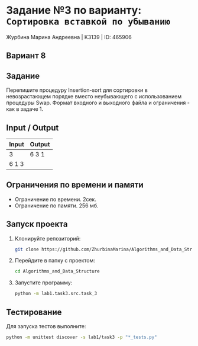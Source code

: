# Задание №3 по варианту: `Сортировка вставкой по убыванию`
Журбина Марина Андреевна | K3139 | ID: 465906

## Вариант 8

## Задание 
Перепишите процедуру Insertion-sort для сортировки в невозрастающем порядке вместо неубывающего с использованием процедуры Swap.
Формат входного и выходного файла и ограничения - как в задаче 1.

## Input / Output 

| Input    | Output |
|----------|----------|
| 3    | 6 3 1   |
| 6 1 3    |    |

## Ограничения по времени и памяти

- Ограничение по времени. 2сек.
- Ограничение по памяти. 256 мб.


## Запуск проекта
1. Клонируйте репозиторий:
   ```bash
   git clone https://github.com/ZhurbinaMarina/Algorithms_and_Data_Structure.git
   ```
2. Перейдите в папку с проектом:
   ```bash
   cd Algorithms_and_Data_Structure
   ```
3. Запустите программу:
   ```bash
   python -m lab1.task3.src.task_3
   ```

## Тестирование
Для запуска тестов выполните:
```bash
python -m unittest discover -s lab1/task3 -p "*_tests.py"
```